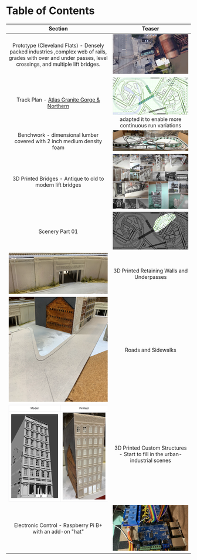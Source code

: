 # Table of Contents

Section         |  Teaser         
:-------------------------:|:---------------------------:
Prototype (Cleveland Flats) - Densely packed industries ,complex web of rails, grades with over and under passes, level crossings, and multiple lift bridges.  |  ![Turnout at Lift Bridge](toc/tocTurnoutAtLiftBridge.png)
Track Plan - [Atlas Granite Gorge & Northern](https://www.modeltrainforum.com/picture.php?albumid=241&pictureid=2492) | ![Plan](toc/tocRev8s.png) adapted it to enable more continuous run variations
Benchwork - dimensional lumber covered with 2 inch medium density foam | ![Benchwork](toc/tocIMG_0104.png)
3D Printed Bridges - Antique to old to modern lift bridges | ![Models and Prototype Inspirations](toc/tocCustom3DPrintedModels.png)
Scenery Part 01 | ![](toc/tocArea00.png) 
![Setting](toc/tocRetainingWall_p.png) | 3D Printed Retaining Walls and Underpasses
![](toc/tocBuildingBlockDownStreet.png) | Roads and Sidewalks
![](toc/tocHydeBuilding.png) | 3D Printed Custom Structures - Start to fill in the urban-industrial scenes 
Electronic Control - Raspberry Pi B+ with an add-on "hat" | ![Electronic Control](toc/tocIMG_0129s.png)
